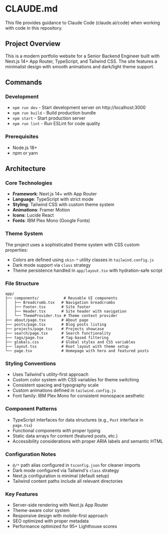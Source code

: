# CLAUDE.md

This file provides guidance to Claude Code (claude.ai/code) when working with code in this repository.

## Project Overview

This is a modern portfolio website for a Senior Backend Engineer built with Next.js 14+ App Router, TypeScript, and Tailwind CSS. The site features a minimalist design with smooth animations and dark/light theme support.

## Commands

### Development
- `npm run dev` - Start development server on http://localhost:3000
- `npm run build` - Build production bundle
- `npm start` - Start production server
- `npm run lint` - Run ESLint for code quality

### Prerequisites
- Node.js 18+
- npm or yarn

## Architecture

### Core Technologies
- **Framework**: Next.js 14+ with App Router
- **Language**: TypeScript with strict mode
- **Styling**: Tailwind CSS with custom theme system
- **Animations**: Framer Motion
- **Icons**: Lucide React
- **Fonts**: IBM Plex Mono (Google Fonts)

### Theme System
The project uses a sophisticated theme system with CSS custom properties:
- Colors are defined using `skin-*` utility classes in `tailwind.config.js`
- Dark mode support via `class` strategy
- Theme persistence handled in `app/layout.tsx` with hydration-safe script

### File Structure
```
app/
├── components/           # Reusable UI components
│   ├── Breadcrumb.tsx   # Navigation breadcrumbs
│   ├── Footer.tsx       # Site footer
│   ├── Header.tsx       # Site header with navigation
│   └── ThemeProvider.tsx # Theme context provider
├── about/page.tsx       # About page
├── posts/page.tsx       # Blog posts listing
├── projects/page.tsx    # Projects showcase
├── search/page.tsx      # Search functionality
├── tags/page.tsx        # Tag-based filtering
├── globals.css          # Global styles and CSS variables
├── layout.tsx           # Root layout with theme setup
└── page.tsx             # Homepage with hero and featured posts
```

### Styling Conventions
- Uses Tailwind's utility-first approach
- Custom color system with CSS variables for theme switching
- Consistent spacing and typography scale
- Custom animations defined in `tailwind.config.js`
- Font family: IBM Plex Mono for consistent monospace aesthetic

### Component Patterns
- TypeScript interfaces for data structures (e.g., `Post` interface in `page.tsx`)
- Functional components with proper typing
- Static data arrays for content (featured posts, etc.)
- Accessibility considerations with proper ARIA labels and semantic HTML

### Configuration Notes
- `@/*` path alias configured in `tsconfig.json` for cleaner imports
- Dark mode configured via Tailwind's `class` strategy
- Next.js configuration is minimal (default setup)
- Tailwind content paths include all relevant directories

### Key Features
- Server-side rendering with Next.js App Router
- Theme-aware color system
- Responsive design with mobile-first approach
- SEO optimized with proper metadata
- Performance optimized for 95+ Lighthouse scores
